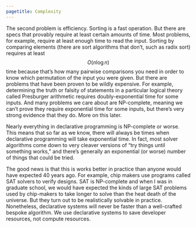 ```yaml
---
pagetitle: Complexity
---
```

The second problem is efficiency.  Sorting is a fast operation.  But there are specs that provably require at least certain amounts of time.  Most problems, for example, require at least enough time to read the input.  Sorting by comparing elements (there are sort algorithms that don’t, such as radix sort) requires at least $$O(n \log ⁡n)$$ time because that’s how many pairwise comparisons you need in order to know which permutation of the input you were given.  But there are problems that have been proven to be wildly expensive.  For example, determining the truth or falsity of statements in a particular logical theory called Presburger arithmetic requires doubly-exponential time for some inputs.  And many problems we care about are NP-complete, meaning we can’t prove they require exponential time for some inputs, but there’s very strong evidence that they do.  More on this later.

Nearly everything in declarative programming is NP-complete or worse.  This means that so far as we know, there will always be times when declarative programming will take exponential time.  In fact, most solver algorithms come down to very cleaver versions of “try things until something works,” and there’s generally an exponential (or worse) number of things that could be tried.

The good news is that this is works better in practice than anyone would have expected 40 years ago.  For example, chip makers use programs called SAT solvers to verify designs.  SAT is NP-complete and when I was in graduate school, we would have expected the kinds of large SAT problems used by chip-makers to take longer to solve than the heat death of the universe.  But they turn out to be realistically solvable in practice.  Nonetheless, declarative systems will never be faster than a well-crafted bespoke algorithm.  We use declarative systems to save developer resources, not compute resources.

